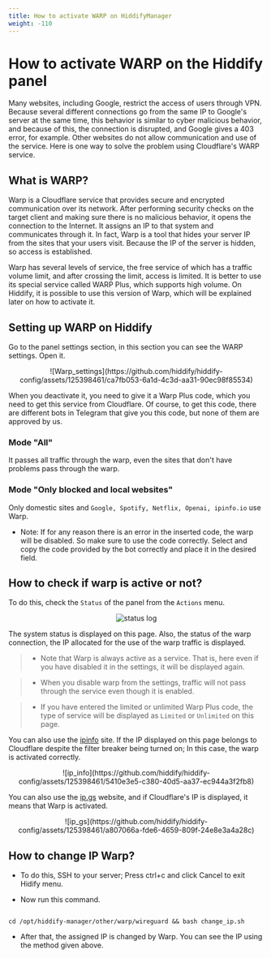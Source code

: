 ```yaml
---
title: How to activate WARP on HiddifyManager
weight: -110
---
```


<div dir="ltr" markdown="1">

# How to activate WARP on the Hiddify panel
Many websites, including Google, restrict the access of users through VPN. Because several different connections go from the same IP to Google's server at the same time, this behavior is similar to cyber malicious behavior, and because of this, the connection is disrupted, and Google gives a 403 error, for example. Other websites do not allow communication and use of the service. Here is one way to solve the problem using Cloudflare's WARP service.

## What is WARP?
Warp is a Cloudflare service that provides secure and encrypted communication over its network. After performing security checks on the target client and making sure there is no malicious behavior, it opens the connection to the Internet. It assigns an IP to that system and communicates through it. In fact, Warp is a tool that hides your server IP from the sites that your users visit. Because the IP of the server is hidden, so access is established.

Warp has several levels of service, the free service of which has a traffic volume limit, and after crossing the limit, access is limited. It is better to use its special service called WARP Plus, which supports high volume. On Hiddify, it is possible to use this version of Warp, which will be explained later on how to activate it.


## Setting up WARP on Hiddify
Go to the panel settings section, in this section you can see the WARP settings. Open it.

<div align=center markdown=1>
![Warp_settings](https://github.com/hiddify/hiddify-config/assets/125398461/ca7fb053-6a1d-4c3d-aa31-90ec98f85534)

</div>

When you deactivate it, you need to give it a Warp Plus code, which you need to get this service from Cloudflare. Of course, to get this code, there are different bots in Telegram that give you this code, but none of them are approved by us.

### Mode "All"
It passes all traffic through the warp, even the sites that don't have problems pass through the warp.

### Mode "Only blocked and local websites"
Only domestic sites and `Google, Spotify, Netflix, Openai, ipinfo.io` use Warp.

- Note: If for any reason there is an error in the inserted code, the warp will be disabled. So make sure to use the code correctly. Select and copy the code provided by the bot correctly and place it in the desired field.

## How to check if warp is active or not?

To do this, check the `Status` of the panel from the `Actions` menu.

<div align=center markdown=1>


![status log](https://github.com/hiddify/hiddify-config/assets/125398461/81bf46b8-c265-4dd9-ae38-2995ee6c70f2)


</div>

The system status is displayed on this page. Also, the status of the warp connection, the IP allocated for the use of the warp traffic is displayed.

> * Note that Warp is always active as a service. That is, here even if you have disabled it in the settings, it will be displayed again.

> * When you disable warp from the settings, traffic will not pass through the service even though it is enabled.

> * If you have entered the limited or unlimited Warp Plus code, the type of service will be displayed as `Limited` or `Unlimited` on this page.


You can also use the [ipinfo](https://ipinfo.io/) site. If the IP displayed on this page belongs to Cloudflare despite the filter breaker being turned on; In this case, the warp is activated correctly.

<div align=center markdown=1>
![ip_info](https://github.com/hiddify/hiddify-config/assets/125398461/5410e3e5-c380-40d5-aa37-ec944a3f2fb8)


</div> 


You can also use the [ip.gs](https://ip.gs/) website, and if Cloudflare's IP is displayed, it means that Warp is activated.

<div align=center markdown=1>
![ip_gs](https://github.com/hiddify/hiddify-config/assets/125398461/a807066a-fde6-4659-809f-24e8e3a4a28c)


</div> 



## How to change IP Warp?

- To do this, SSH to your server; Press ctrl+c and click Cancel to exit Hidify menu.

- Now run this command.

```

cd /opt/hiddify-manager/other/warp/wireguard && bash change_ip.sh

```

- After that, the assigned IP is changed by Warp. You can see the IP using the method given above.